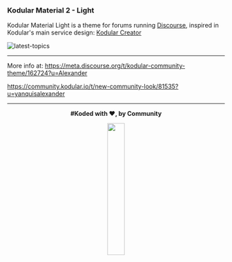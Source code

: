 ### **Kodular Material 2 - Light**

Kodular Material Light is a theme for forums running [Discourse](https://discourse.org), inspired in Kodular's main service design: [Kodular Creator](https://creator.kodular.io)

![latest-topics](https://d11a6trkgmumsb.cloudfront.net/original/3X/9/8/98159af8f7a83d6d5b993ab4e21a8e51b1cf1e0c.png)

---

More info at: https://meta.discourse.org/t/kodular-community-theme/162724?u=Alexander

https://community.kodular.io/t/new-community-look/81535?u=yanquisalexander


---

<div align="center">


**#Koded with :heart:, by Community**

<img src="https://kodular-community.s3.dualstack.eu-west-1.amazonaws.com/original/3X/3/e/3e7e72acb0d06a23a46a3e57be4a64436261fc75.png" width= 28%>


</div>

